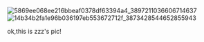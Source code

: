 ![5869ee068ee216bbeaf0378df63394a4_3897211036606714637](https://github.com/user-attachments/assets/12c3b99b-b9db-4e9a-acb8-2ce7f8303735)
![14b34b2fa1e96b036197eb553672712f_3873428544652855943](https://github.com/user-attachments/assets/f4f08cb8-1f8d-4403-b94a-769f976379d4)

ok,this is zzz's pic!
